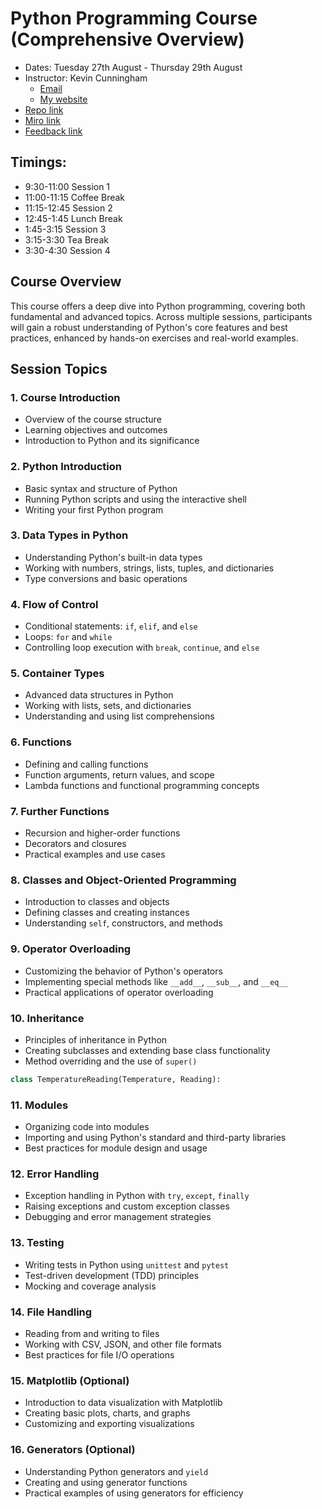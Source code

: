 # Python Programming Course (Comprehensive Overview)

- Dates: Tuesday 27th August - Thursday 29th August
- Instructor: Kevin Cunningham
  - [Email](mailto:kevin@kevincunningham.co.uk)
  - [My website](https://kevincunningham.co.uk)
- [Repo link](https://github.com/doingandlearning/python-training-aug-2024)
- [Miro link](https://miro.com/app/board/uXjVKlpgfp0=/)
- [Feedback link](https://forms.microsoft.com/e/dfhHSUaDq8)

## Timings:

- 9:30-11:00 Session 1
- 11:00-11:15 Coffee Break
- 11:15-12:45 Session 2
- 12:45-1:45 Lunch Break
- 1:45-3:15 Session 3
- 3:15-3:30 Tea Break
- 3:30-4:30 Session 4

## Course Overview

This course offers a deep dive into Python programming, covering both fundamental and advanced topics. Across multiple sessions, participants will gain a robust understanding of Python's core features and best practices, enhanced by hands-on exercises and real-world examples.

## Session Topics

### 1. Course Introduction

- Overview of the course structure
- Learning objectives and outcomes
- Introduction to Python and its significance

### 2. Python Introduction

- Basic syntax and structure of Python
- Running Python scripts and using the interactive shell
- Writing your first Python program

### 3. Data Types in Python

- Understanding Python's built-in data types
- Working with numbers, strings, lists, tuples, and dictionaries
- Type conversions and basic operations

### 4. Flow of Control

- Conditional statements: `if`, `elif`, and `else`
- Loops: `for` and `while`
- Controlling loop execution with `break`, `continue`, and `else`

### 5. Container Types

- Advanced data structures in Python
- Working with lists, sets, and dictionaries
- Understanding and using list comprehensions

### 6. Functions

- Defining and calling functions
- Function arguments, return values, and scope
- Lambda functions and functional programming concepts

### 7. Further Functions

- Recursion and higher-order functions
- Decorators and closures
- Practical examples and use cases

### 8. Classes and Object-Oriented Programming

- Introduction to classes and objects
- Defining classes and creating instances
- Understanding `self`, constructors, and methods

### 9. Operator Overloading

- Customizing the behavior of Python's operators
- Implementing special methods like `__add__`, `__sub__`, and `__eq__`
- Practical applications of operator overloading

### 10. Inheritance

- Principles of inheritance in Python
- Creating subclasses and extending base class functionality
- Method overriding and the use of `super()`

```python
class TemperatureReading(Temperature, Reading):
```

### 11. Modules

- Organizing code into modules
- Importing and using Python's standard and third-party libraries
- Best practices for module design and usage

### 12. Error Handling

- Exception handling in Python with `try`, `except`, `finally`
- Raising exceptions and custom exception classes
- Debugging and error management strategies

### 13. Testing

- Writing tests in Python using `unittest` and `pytest`
- Test-driven development (TDD) principles
- Mocking and coverage analysis

### 14. File Handling

- Reading from and writing to files
- Working with CSV, JSON, and other file formats
- Best practices for file I/O operations

### 15. Matplotlib (Optional)

- Introduction to data visualization with Matplotlib
- Creating basic plots, charts, and graphs
- Customizing and exporting visualizations

### 16. Generators (Optional)

- Understanding Python generators and `yield`
- Creating and using generator functions
- Practical examples of using generators for efficiency
